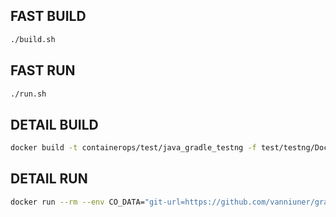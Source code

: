 ## FAST BUILD

```bash
./build.sh
```

## FAST RUN

```bash
./run.sh
```

## DETAIL BUILD
```bash
docker build -t containerops/test/java_gradle_testng -f test/testng/Dockerfile
```

## DETAIL RUN
```bash
docker run --rm --env CO_DATA="git-url=https://github.com/vanniuner/gradle-demo.git out-put-type=json" containerops/test/java_gradle_testng
```